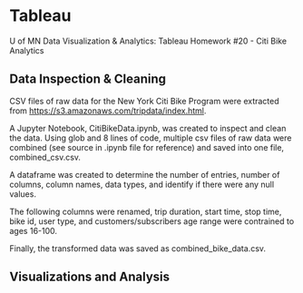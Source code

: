 # Tableau
U of MN Data Visualization &amp; Analytics: Tableau Homework #20 - Citi Bike Analytics

## Data Inspection & Cleaning
CSV files of raw data for the New York Citi Bike Program were extracted from https://s3.amazonaws.com/tripdata/index.html.

A Jupyter Notebook, CitiBikeData.ipynb, was created to inspect and clean the data. Using glob and 8 lines of code, multiple csv files of raw data were combined (see source in .ipynb file for reference) and saved into one file, combined_csv.csv.

A dataframe was created to determine the number of entries, number of columns, column names, data types, and identify if there were any null values. 

The following columns were renamed, trip duration, start time, stop time, bike id, user type, and customers/subscribers age range were contrained to ages 16-100.
    
Finally, the transformed data was saved as combined_bike_data.csv.


## Visualizations and Analysis
